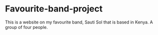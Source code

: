# Favourite-band-project
This is a website on my favourite band, Sauti Sol that is based in Kenya. A group of four people.

